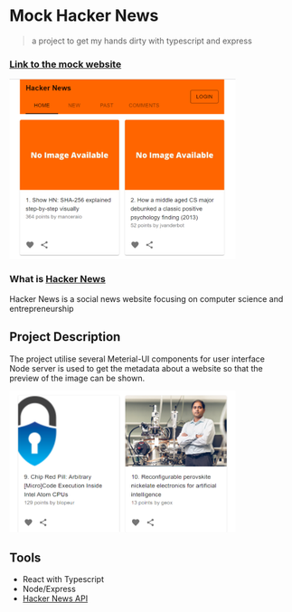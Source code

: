 # Mock Hacker News

> a project to get my hands dirty with typescript and express  

###  [Link to the mock website](https://mock-hacker-news.herokuapp.com/)
<img src="first_readme_img.png" alt="first screenshot" width="400"/>

### What is [Hacker News](https://news.ycombinator.com/news)
Hacker News is a social news website focusing on computer science and entrepreneurship

## Project Description
The project utilise several Meterial-UI components for user interface  
Node server is used to get the metadata about a website so that the preview of the image can be shown.

<img src="second_readme_img.png" alt="second screenshot" width="400"/>

## Tools
- React with Typescript
- Node/Express
- [Hacker News API](https://hackernews.api-docs.io/)
